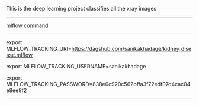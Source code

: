 This is the deep learning project classifies all the xray images

****
mlflow command
*****
 export MLFLOW_TRACKING_URI=https://dagshub.com/sanikakhadage/kidney_disease.mlflow

 export MLFLOW_TRACKING_USERNAME=sanikakhadage

 export MLFLOW_TRACKING_PASSWORD=838e0c920c562bffa3f72edf07d4cac04e8ee8f2
*****